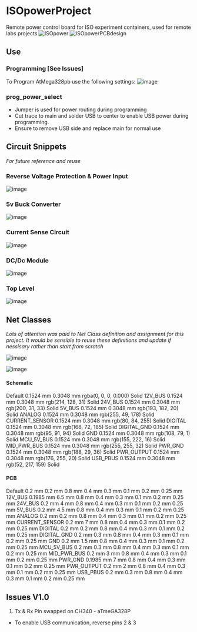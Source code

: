 # ISOpowerProject
 Remote power control board for ISO experiment containers, used for remote labs projects
![ISOpower](https://user-images.githubusercontent.com/97303986/158610534-c0feec4a-f649-47c7-bc71-ae8b51f817a3.png)
![ISOpowerPCBdesign](https://user-images.githubusercontent.com/97303986/158610818-84cbbe2c-e711-4a15-b655-8e105aa62b4e.png)

## Use

### Programming [See Issues]
 To Program AtMega328pb use the following settings:
 ![image](https://user-images.githubusercontent.com/97303986/215501065-3e046d87-5a4b-4112-b600-7a21c6165ee1.png)

 

### prog_power_select

- Jumper is used for power routing during programming
- Cut trace to main and solder USB to center to enable USB power during programming.
- Ensure to remove USB side and replace main for normal use

## Circuit Snippets
_For future reference and reuse_

### Reverse Voltage Protection & Power Input
![image](https://user-images.githubusercontent.com/97303986/234007162-796d24b9-31ba-4529-b41d-d53ad71e6333.png)


### 5v Buck Converter
![image](https://user-images.githubusercontent.com/97303986/233372301-b49ece21-e5c7-4770-9f9d-a921e56cfa48.png)

### Current Sense Circuit
![image](https://user-images.githubusercontent.com/97303986/234006873-5b099b90-caab-46b2-af19-8a54f1b18855.png)

### DC/Dc Module
![image](https://user-images.githubusercontent.com/97303986/234007559-b9829580-6ffb-4fe2-b3de-4b5e0169443b.png)

### Top Level
![image](https://user-images.githubusercontent.com/97303986/234019618-974cba4d-d7e9-4111-9740-9a07acf87d8b.png)


## Net Classes
_Lots of attention was paid to Net Class definition and assignment for this project. It would be sensible to reuse these definitions and update if nessisary rather than start from scratch_

![image](https://user-images.githubusercontent.com/97303986/234025952-47013231-ef54-4bf2-926b-c18c8e58bd59.png)

![image](https://user-images.githubusercontent.com/97303986/234026151-1d6064d5-2849-49ab-87d3-ae31882a1986.png)

#### Schematic
Default	0.1524 mm	0.3048 mm	rgba(0, 0, 0, 0.000)	Solid
12V_BUS	0.1524 mm	0.3048 mm	rgb(214, 128, 31)	Solid
24V_BUS	0.1524 mm	0.3048 mm	rgb(200, 31, 33)	Solid
5V_BUS	0.1524 mm	0.3048 mm	rgb(193, 182, 20)	Solid
ANALOG	0.1524 mm	0.3048 mm	rgb(255, 49, 178)	Solid
CURRENT_SENSOR	0.1524 mm	0.3048 mm	rgb(80, 84, 255)	Solid
DIGITAL	0.1524 mm	0.3048 mm	rgb(168, 72, 185)	Solid
DIGITAL_GND	0.1524 mm	0.3048 mm	rgb(95, 91, 94)	Solid
GND	0.1524 mm	0.3048 mm	rgb(108, 79, 1)	Solid
MCU_5V_BUS	0.1524 mm	0.3048 mm	rgb(155, 222, 16)	Solid
MID_PWR_BUS	0.1524 mm	0.3048 mm	rgb(255, 255, 32)	Solid
PWR_GND	0.1524 mm	0.3048 mm	rgb(188, 29, 36)	Solid
PWR_OUTPUT	0.1524 mm	0.3048 mm	rgb(176, 255, 20)	Solid
USB_PBUS	0.1524 mm	0.3048 mm	rgb(52, 217, 159)	Solid

#### PCB
Default	0.2 mm	0.2 mm	0.8 mm	0.4 mm	0.3 mm	0.1 mm	0.2 mm	0.25 mm	
12V_BUS	0.1985 mm	6.5 mm	0.8 mm	0.4 mm	0.3 mm	0.1 mm	0.2 mm	0.25 mm	
24V_BUS	0.2 mm	4 mm	0.8 mm	0.4 mm	0.3 mm	0.1 mm	0.2 mm	0.25 mm	
5V_BUS	0.2 mm	4.5 mm	0.8 mm	0.4 mm	0.3 mm	0.1 mm	0.2 mm	0.25 mm	
ANALOG	0.2 mm	0.2 mm	0.8 mm	0.4 mm	0.3 mm	0.1 mm	0.2 mm	0.25 mm	
CURRENT_SENSOR	0.2 mm	7 mm	0.8 mm	0.4 mm	0.3 mm	0.1 mm	0.2 mm	0.25 mm	
DIGITAL	0.2 mm	0.2 mm	0.8 mm	0.4 mm	0.3 mm	0.1 mm	0.2 mm	0.25 mm	
DIGITAL_GND	0.2 mm	0.3 mm	0.8 mm	0.4 mm	0.3 mm	0.1 mm	0.2 mm	0.25 mm	
GND	0.2 mm	1.5 mm	0.8 mm	0.4 mm	0.3 mm	0.1 mm	0.2 mm	0.25 mm	
MCU_5V_BUS	0.2 mm	0.3 mm	0.8 mm	0.4 mm	0.3 mm	0.1 mm	0.2 mm	0.25 mm	
MID_PWR_BUS	0.2 mm	3 mm	0.8 mm	0.4 mm	0.3 mm	0.1 mm	0.2 mm	0.25 mm	
PWR_GND	0.1985 mm	7 mm	0.8 mm	0.4 mm	0.3 mm	0.1 mm	0.2 mm	0.25 mm	
PWR_OUTPUT	0.2 mm	2 mm	0.8 mm	0.4 mm	0.3 mm	0.1 mm	0.2 mm	0.25 mm	
USB_PBUS	0.2 mm	0.3 mm	0.8 mm	0.4 mm	0.3 mm	0.1 mm	0.2 mm	0.25 mm	




## Issues V1.0

1. Tx & Rx Pin swapped on CH340 - aTmeGA328P
 - To enable USB communication, reverse pins 2 & 3
